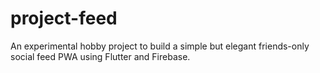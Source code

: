 # project-feed
An experimental hobby project to build a simple but elegant friends-only social feed PWA using Flutter and Firebase.
